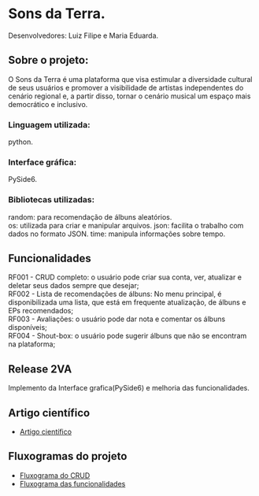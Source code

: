 # Sons da Terra.

Desenvolvedores: Luiz Filipe e Maria Eduarda.

## Sobre o projeto:
O Sons da Terra é uma plataforma que visa estimular a diversidade cultural de seus usuários e promover a visibilidade de artistas independentes do cenário regional e, a partir disso, tornar o cenário musical um espaço mais democrático e inclusivo.

### Linguagem utilizada: 
python.

### Interface gráfica: 
PySide6.

### Bibliotecas utilizadas: 
random: para recomendação de álbuns aleatórios.  
os: utilizada para criar e manipular arquivos.
json: facilita o trabalho com dados no formato JSON.
time: manipula informações sobre tempo.

## Funcionalidades

RF001 - CRUD completo: o usuário pode criar sua conta, ver, atualizar e deletar seus dados sempre que desejar;  
RF002 - Lista de recomendações de álbuns: No menu principal, é disponibilizada uma lista, que está em frequente atualização, de álbuns e EPs recomendados;  
RF003 - Avaliações: o usuário pode dar nota e comentar os álbuns disponíveis;  
RF004 - Shout-box: o usuário pode sugerir álbuns que não se encontram na plataforma; 

## Release 2VA
Implemento da Interface grafica(PySide6) e melhoria das funcionalidades.

## Artigo científico
- [Artigo científico](https://drive.google.com/file/d/1gfkvOsn4WI0ayxP1Anir_iP3CMV6GKHr/view)
  
## Fluxogramas do projeto

- [Fluxograma do CRUD](https://drive.google.com/file/d/1LdmUFJJ50fUBIOtOuPOlCgfKJaNrkG8p/view?usp=drivesdk)
- [Fluxograma das funcionalidades](https://drive.google.com/file/d/12JIuusqXzoGaLwlM3jDaPeVWD9sl-XUf/view?usp=sharing)
